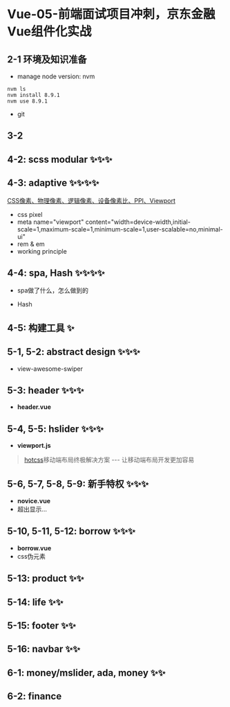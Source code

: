 # Vue-05-前端面试项目冲刺，京东金融Vue组件化实战

## 2-1 环境及知识准备

- manage node version: nvm

```shell
nvm ls
nvm install 8.9.1
nvm use 8.9.1
```

- git

## 3-2

## 4-2: scss modular ✨✨✨

## 4-3: adaptive ✨✨✨✨

[CSS像素、物理像素、逻辑像素、设备像素比、PPI、Viewport](https://github.com/jawil/blog/issues/21)

- css pixel
- meta name="viewport" content="width=device-width,initial-scale=1,maximum-scale=1,minimum-scale=1,user-scalable=no,minimal-ui"
- rem & em
- working principle

## 4-4: spa, Hash ✨✨✨✨

- spa做了什么，怎么做到的

- Hash

## 4-5: 构建工具 ✨

## 5-1, 5-2: abstract design ✨✨✨

- view-awesome-swiper

## 5-3: header ✨✨✨

- **header.vue**

## 5-4, 5-5: hslider ✨✨✨

- **viewport.js**
> [hotcss](https://github.com/imochen/hotcss)移动端布局终极解决方案 --- 让移动端布局开发更加容易

## 5-6, 5-7, 5-8, 5-9: 新手特权 ✨✨✨

- **novice.vue**
- 超出显示...

## 5-10, 5-11, 5-12: borrow ✨✨✨

- **borrow.vue**
- css伪元素

## 5-13: product ✨✨

## 5-14: life ✨✨

## 5-15: footer ✨✨

## 5-16: navbar ✨✨

## 6-1: money/mslider, ada, money ✨✨

## 6-2: finance